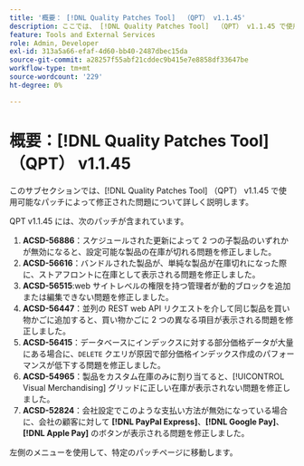 ```yaml
---
title: '概要： [!DNL Quality Patches Tool]  （QPT） v1.1.45'
description: ここでは、 [!DNL Quality Patches Tool]  （QPT） v1.1.45 で使用可能なパッチによって修正された問題について詳しく説明します。
feature: Tools and External Services
role: Admin, Developer
exl-id: 313a5a66-efaf-4d60-bb40-2487dbec15da
source-git-commit: a28257f55abf21cddec9b415e7e8858df33647be
workflow-type: tm+mt
source-wordcount: '229'
ht-degree: 0%

---
```


# 概要：[!DNL Quality Patches Tool] （QPT） v1.1.45

このサブセクションでは、[!DNL Quality Patches Tool] （QPT） v1.1.45 で使用可能なパッチによって修正された問題について詳しく説明します。

QPT v1.1.45 には、次のパッチが含まれています。

1. **ACSD-56886**：スケジュールされた更新によって 2 つの子製品のいずれかが無効になると、設定可能な製品の在庫が切れる問題を修正しました。
1. **ACSD-56616**：バンドルされた製品が、単純な製品が在庫切れになった際に、ストアフロントに在庫として表示される問題を修正しました。
1. **ACSD-56515**:web サイトレベルの権限を持つ管理者が動的ブロックを追加または編集できない問題を修正しました。
1. **ACSD-56447**：並列の REST web API リクエストを介して同じ製品を買い物かごに追加すると、買い物かごに 2 つの異なる項目が表示される問題を修正しました。
1. **ACSD-56415**：データベースにインデックスに対する部分価格データが大量にある場合に、`DELETE` クエリが原因で部分価格インデックス作成のパフォーマンスが低下する問題を修正しました。
1. **ACSD-54965**：製品をカスタム在庫のみに割り当てると、[!UICONTROL Visual Merchandising] グリッドに正しい在庫が表示されない問題を修正しました。
1. **ACSD-52824**：会社設定でこのような支払い方法が無効になっている場合に、会社の顧客に対して **[!DNL PayPal Express]**、**[!DNL Google Pay]**、**[!DNL Apple Pay]** のボタンが表示される問題を修正しました。

左側のメニューを使用して、特定のパッチページに移動します。
